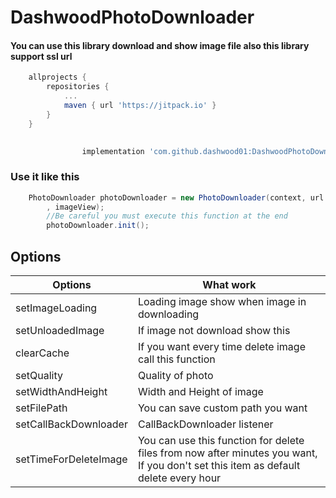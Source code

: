 # DashwoodPhotoDownloader

#### You can use this library download and show image file also this library support ssl url

```gradle
    allprojects {
		repositories {
			...
			maven { url 'https://jitpack.io' }
		}
	}
    
```

```gradle
    	        implementation 'com.github.dashwood01:DashwoodPhotoDownloader:0.3'
```

### Use it like this

```java
    PhotoDownloader photoDownloader = new PhotoDownloader(context, url
        , imageView);
        //Be careful you must execute this function at the end
        photoDownloader.init();
```

## Options
Options | What work
------------ | -------------
setImageLoading | Loading image show when image in downloading
setUnloadedImage | If image not download show this
clearCache | If you want every time delete image call this function
setQuality | Quality of photo
setWidthAndHeight | Width and Height of image
setFilePath | You can save custom path you want
setCallBackDownloader | CallBackDownloader listener
setTimeForDeleteImage | You can use this function for delete files from now after minutes you want, If you don't set this item as default delete every hour

